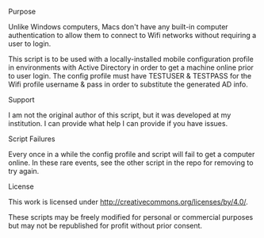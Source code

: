 Purpose

Unlike Windows computers, Macs don't have any built-in computer authentication to allow them to connect to Wifi networks without requiring a user to login.

This script is to be used with a locally-installed mobile configuration profile in environments with Active Directory in order to get a machine online prior to user login.  The config profile must have TESTUSER & TESTPASS for the Wifi profile username & pass in order to substitute the generated AD info.  

Support

I am not the original author of this script, but it was developed at my institution.  I can provide what help I can provide if you have issues.

Script Failures

Every once in a while the config profile and script will fail to get a computer online.  In these rare events, see the other script in the repo for removing to try again. 

License

This work is licensed under http://creativecommons.org/licenses/by/4.0/.

These scripts may be freely modified for personal or commercial purposes but may not be republished for profit without prior consent.